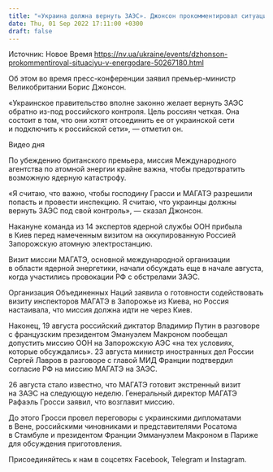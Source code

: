 ```yaml
---
title: "«Украина должна вернуть ЗАЭС». Джонсон прокомментировал ситуацию в Энергодаре"
date: Thu, 01 Sep 2022 17:11:00 +0300
draft: false
---
```

Источник: Новое Время https://nv.ua/ukraine/events/dzhonson-prokommentiroval-situaciyu-v-energodare-50267180.html


 Об этом во время пресс-конференции заявил премьер-министр Великобритании Борис Джонсон.

«Украинское правительство вполне законно желает вернуть ЗАЭС обратно из-под российского контроля. Цель россиян четкая. Она состоит в том, что они хотят отсоединить ее от украинской сети и подключить к российской сети», — отметил он.

 Видео дня   

По убеждению британского премьера, миссия Международного агентства по атомной энергии крайне важна, чтобы предотвратить возможную ядерную катастрофу.

«Я считаю, что важно, чтобы господину Грасси и МАГАТЭ разрешили попасть и провести инспекцию. Я считаю, что украинцы должны вернуть ЗАЭС под свой контроль», — сказал Джонсон.

Накануне команда из 14 экспертов ядерной службы ООН прибыла в Киев перед намеченным визитом на оккупированную Россией Запорожскую атомную электростанцию.

Визит миссии МАГАТЭ, основной международной организации в области ядерной энергетики, начали обсуждать еще в начале августа, когда участились провокации РФ с обстрелами ЗАЭС.

Организация Объединенных Наций заявила о готовности содействовать визиту инспекторов МАГАТЭ в Запорожье из Киева, но Россия настаивала, что миссия должна идти не через Киев.

Наконец, 19 августа российский диктатор Владимир Путин в разговоре с французским президентом Эмануэлем Макроном пообещал допустить миссию ООН на Запорожскую АЭС «на тех условиях, которые обсуждались». 23 августа министр иностранных дел России Сергей Лавров в разговоре с главой МИД Франции подтвердил согласие РФ на миссию МАГАТЭ на ЗАЭС.

26 августа стало известно, что МАГАТЭ готовит экстренный визит на ЗАЭС на следующую неделю. Генеральный директор МАГАТЭ Рафаэль Гросси заявил, что возглавит миссию.

До этого Гросси провел переговоры с украинскими дипломатами в Вене, российскими чиновниками и представителями Росатома в Стамбуле и президентом Франции Эммануэлем Макроном в Париже для обсуждения приготовления.

Присоединяйтесь к нам в соцсетях Facebook, Telegram и Instagram.
